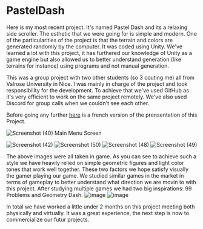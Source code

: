 # PastelDash

Here is my most recent project. It's named Pastel Dash and its a relaxing side scroller. The esthetic that we were going for is simple and modern.
One of the particularities of the project is that the terrain and colors are generated randomly by the computer. It was coded using Unity.
We've learned a lot with this project, it has furthered our knowledge of Unity as a game engine but also allowed us to better understand generation (like terrains for instance) using programs and not manual generation.

This was a group project with two other students (so 3 couting me) all from Valrose University in Nice. I was mainly in charge of the project and took responsibility for the development.
To achieve that we've used GitHub as it's very efficient to work on the same project remotely. We've also used Discord for group calls when we couldn't see each other.

Before going any further [here](README.md) is a french version of the prensentation of this Project.

![Screenshot (40)](https://user-images.githubusercontent.com/106030110/172060690-10ec5182-dbab-403a-a7c0-3f9cac780c26.png)
Main Menu Screen

![Screenshot (42)](https://user-images.githubusercontent.com/106030110/172060699-50aac70c-9cf3-43f5-ba35-c95875b85de1.png) 
![Screenshot (50)](https://user-images.githubusercontent.com/106030110/172060966-1a53d426-bc72-4598-9a27-17bfe3f8064e.png)
![Screenshot (48)](https://user-images.githubusercontent.com/106030110/172060967-9ea7cbcb-c0b7-4426-853c-483392901315.png)
![Screenshot (49)](https://user-images.githubusercontent.com/106030110/172060968-cd6cc56f-1f63-4d61-b861-3b09264498c1.png)

The above images were all taken in game. As you can see to achieve such a style we have heavily relied on simple geometric figures and light color tones that work well together.
These two factors we hope satisfy visually the gamer playing our game. We studied similar games in the market in terms of gameplay to better understand what direction 
we are movin to with this project. After studying multiple games we had two big inspirations: 99 Problems and Geometry Dash.
![image](https://user-images.githubusercontent.com/106030110/172676775-36a5bd4a-5936-4009-8fdd-c34082d91c32.png) ![image](https://user-images.githubusercontent.com/106030110/172676798-1c5ed1c9-ec82-4686-b8d7-b7b8daeeb1de.png)

In total we have worked a little under 2 months on this project meeting both physically and virtually. 
It was a great experience, the next step is now to commercialize our futur projects.
